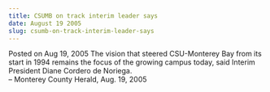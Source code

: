 ```yaml
---
title: CSUMB on track interim leader says
date: August 19 2005
slug: csumb-on-track-interim-leader-says
---
```





<span class="date">Posted on Aug 19, 2005    </span>
The vision that steered CSU-Monterey Bay from its start in 1994
remains the focus of the growing campus today, said Interim
President Diane Cordero de Noriega.<br>
&#x2013; Monterey County Herald, Aug. 19, 2005<br/></br>




